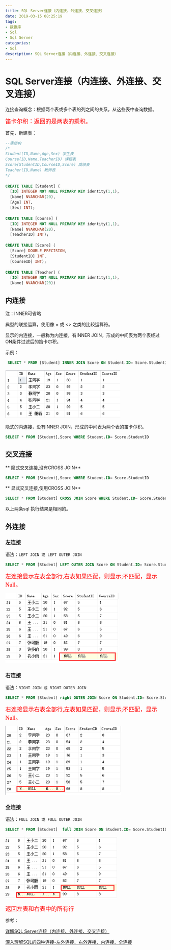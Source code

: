 ```yaml
---
title: SQL Server连接（内连接、外连接、交叉连接）
date: 2019-03-15 08:25:19
tags:
- 数据库
- Sql
- Sql Server
categories: 
- Sql
description: SQL Server连接（内连接、外连接、交叉连接）
---
```

# SQL Server连接（内连接、外连接、交叉连接）

连接查询概念：根据两个表或多个表的列之间的关系，从这些表中查询数据。

<font color=#ff0000 size=4 face="黑体">笛卡尔积：返回的是两表的乘积。</font>

首先，新建表：

```sql
--表结构
/*
Student(ID,Name,Age,Sex) 学生表
Course(ID,Name,TeacherID) 课程表
Score(StudentID,CourseID,Score) 成绩表
Teacher(ID,Name) 教师表
*/

CREATE TABLE [Student] (
  [ID] INTEGER NOT NULL PRIMARY KEY identity(1,1),
  [Name] NVARCHAR(20),
  [Age] INT, 
  [Sex] INT);

CREATE TABLE [Course] (
  [ID] INTEGER NOT NULL PRIMARY KEY identity(1,1), 
  [Name] NVARCHAR(20), 
  [TeacherID] INT);

CREATE TABLE [Score] (
  [Score] DOUBLE PRECISION,
  [StudentID] INT,
  [CourseID] INT);

CREATE TABLE [Teacher] (
  [ID] INTEGER NOT NULL PRIMARY KEY identity(1,1),  
  [Name] NVARCHAR(20))
```

## 内连接

注：INNER可省略

典型的联接运算，使用像 =  或 <> 之类的比较运算符。

显示的内连接，一般称为内连接，有INNER JOIN，形成的中间表为两个表经过ON条件过滤后的笛卡尔积。

示例：

```sql
 SELECT * FROM [Student] INNER JOIN Score ON Student.ID= Score.StudentID
```

![QQ截图20190315094830.png](/img/QQ截图20190315094830.png)

隐式的内连接，没有INNER JOIN，形成的中间表为两个表的笛卡尔积。

```sql
SELECT * FROM [Student],Score WHERE Student.ID= Score.StudentID
```

## 交叉连接

** 隐式交叉连接,没有CROSS JOIN**

```sql
SELECT * FROM [Student],Score WHERE Student.ID= Score.StudentID
```

** 显式交叉连接,使用CROSS JOIN**

```sql
SELECT * FROM [Student] CROSS JOIN Score WHERE Student.ID= Score.StudentID
```

以上两条sql 执行结果是相同的。

## 外连接

### 左连接

语法：`LEFT JOIN 或 LEFT OUTER JOIN`

```sql
SELECT * FROM [Student] LEFT OUTER JOIN Score ON Student.ID= Score.StudentID
```

<font color=#ff0000 size=4 face="黑体">左连接显示左表全部行,右表如果匹配，则显示;不匹配，显示Null。</font>

![QQ截图20190315095311.png](/img/QQ截图20190315095311.png)

### 右连接

语法：`RIGHT JOIN 或 RIGHT OUTER JOIN`

```sql
SELECT * FROM [Student] right OUTER JOIN Score ON Student.ID= Score.StudentID
```

<font color=#ff0000 size=4 face="黑体">右连接显示右表全部行,左表如果匹配，则显示;不匹配，显示Null。</font>

![QQ截图20190315095859.png](/img/QQ截图20190315095859.png)

### 全连接

语法：`FULL JOIN 或 FULL OUTER JOIN`

```sql
SELECT * FROM [Student]  full JOIN Score ON Student.ID= Score.StudentID
```

![QQ截图20190315100307.png](/img/QQ截图20190315100307.png)

<font color=#ff0000 size=4 face="黑体">返回左表和右表中的所有行</font>

参考：

[详解SQL Server连接（内连接、外连接、交叉连接）](https://blog.csdn.net/jiuqiyuliang/article/details/10474221)

[深入理解SQL的四种连接-左外连接、右外连接、内连接、全连接](https://www.jb51.net/article/39432.htm)